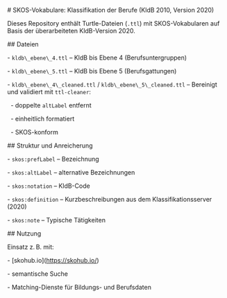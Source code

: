\# SKOS-Vokabulare: Klassifikation der Berufe (KldB 2010, Version 2020)



Dieses Repository enthält Turtle-Dateien (`.ttl`) mit SKOS-Vokabularen auf Basis der überarbeiteten KldB-Version 2020.



\## Dateien



\- `kldb\_ebene\_4.ttl` – KldB bis Ebene 4 (Berufsuntergruppen)  

\- `kldb\_ebene\_5.ttl` – KldB bis Ebene 5 (Berufsgattungen)  

\- `kldb\_ebene\_4\_cleaned.ttl` / `kldb\_ebene\_5\_cleaned.ttl` – Bereinigt und validiert mit `ttl-cleaner`:  

&nbsp; - doppelte `altLabel` entfernt  

&nbsp; - einheitlich formatiert  

&nbsp; - SKOS-konform  



\## Struktur und Anreicherung



\- `skos:prefLabel` – Bezeichnung  

\- `skos:altLabel` – alternative Bezeichnungen  

\- `skos:notation` – KldB-Code  

\- `skos:definition` – Kurzbeschreibungen aus dem Klassifikationsserver (2020)  

\- `skos:note` – Typische Tätigkeiten  



\## Nutzung



Einsatz z. B. mit:

\- \[skohub.io](https://skohub.io/)

\- semantische Suche

\- Matching-Dienste für Bildungs- und Berufsdaten

